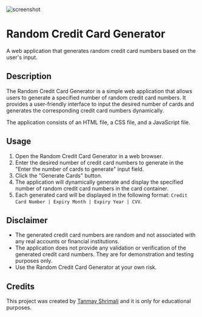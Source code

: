 ![screenshot](https://github.com/tanmay-shrimali/credit-card-generator/assets/119653072/9fe60abc-4c5b-4af2-959b-af593ed7258c)

# Random Credit Card Generator

A web application that generates random credit card numbers based on the user's input.

## Description

The Random Credit Card Generator is a simple web application that allows users to generate a specified number of random credit card numbers. It provides a user-friendly interface to input the desired number of cards and generates the corresponding credit card numbers dynamically.

The application consists of an HTML file, a CSS file, and a JavaScript file.

## Usage

1. Open the Random Credit Card Generator in a web browser.
2. Enter the desired number of credit card numbers to generate in the "Enter the number of cards to generate" input field.
3. Click the "Generate Cards" button.
4. The application will dynamically generate and display the specified number of random credit card numbers in the card container.
5. Each generated card will be displayed in the following format: `Credit Card Number | Expiry Month | Expiry Year | CVV`.

## Disclaimer

- The generated credit card numbers are random and not associated with any real accounts or financial institutions.
- The application does not provide any validation or verification of the generated credit card numbers. They are for demonstration and testing purposes only.
- Use the Random Credit Card Generator at your own risk.

## Credits

This project was created by [Tanmay Shrimali](https://github.com/tanmay-shrimali) and it is only for educational purposes.
